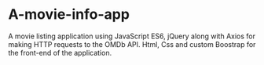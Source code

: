 # A-movie-info-app
A movie listing application using JavaScript ES6, jQuery along with Axios for making HTTP requests to the OMDb API.
Html, Css and custom Boostrap for the front-end of the application.

